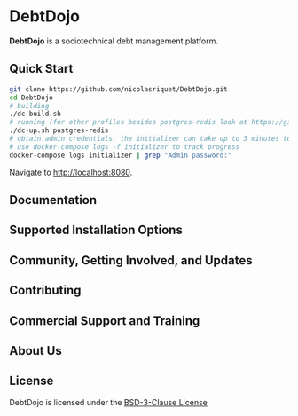 # DebtDojo

**DebtDojo** is a sociotechnical debt management platform.

## Quick Start

```sh
git clone https://github.com/nicolasriquet/DebtDojo.git
cd DebtDojo
# building
./dc-build.sh
# running (for other profiles besides postgres-redis look at https://github.com/DefectDojo/django-DefectDojo/blob/dev/readme-docs/DOCKER.md)
./dc-up.sh postgres-redis
# obtain admin credentials. the initializer can take up to 3 minutes to run
# use docker-compose logs -f initializer to track progress
docker-compose logs initializer | grep "Admin password:"
```

Navigate to <http://localhost:8080>.


## Documentation


## Supported Installation Options


## Community, Getting Involved, and Updates


## Contributing


## Commercial Support and Training

## About Us

## License

DebtDojo is licensed under the [BSD-3-Clause License](LICENSE.md)
